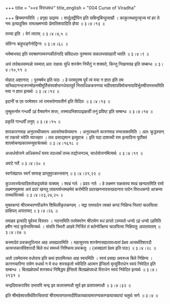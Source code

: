 +++
title = "००४ विराधवधः"
title_english = "004 Curse of Viradha"

+++
ह्रियमाणाविति । प्रगृह्य उद्यम्य । शार्दूलद्वीपिन इति सबिन्द्वबिन्दुव्याघ्रौ । काकुत्स्थावुत्सृज्य मां हर ते नमः इत्यादुक्तिः रामलक्ष्मणयोः प्रेमातिशयादिति ज्ञेया  ॥  ३।४।१३  ॥   

  

तस्या इति । वेगं त्वराम्  ॥  ३।४।४,५  ॥   

  

संविग्नः बाहुभङ्गेनोद्विग्नः  ॥  ३।४।६८  ॥   

  

भयेष्वभयद इति स्वश्रवणस्मरणकीर्तनादि संविदधतः पुरुषस्य सकलभयापहारी भवति  ॥  ३।४।९  ॥   

  

अयं तपोबलसम्पन्नो यस्मात् अतः राक्षसः युधि शस्त्रेण निर्भेत्तुं न शक्यते, किन्तु निखनावह इति सम्बन्धः  ॥  ३।४।१०,११  ॥   

  

मोहात् अज्ञानात् । पुरुषर्षभ इति पाठः । हे परमपुरुष पूर्वं त्वं मया न ज्ञात इति तव सच्चिदानन्दजगन्मोहनश्रीमूर्तिसंस्पर्शभागधेयात्पूर्वं निरवधिककरुणया मदीयशापविमोचनायाविर्भूतश्रीरामस्त्वमिति मया न ज्ञात इत्यर्थः  ॥  ३।४।१२  ॥   

  

इदानीं स एव परमेश्वरः त्वं रामरूपेणावतीर्ण इति विदितः  ॥  ३।४।१३  ॥   

  

तुम्बुरूर्नाम गन्धर्वौ ऽहं वैश्रवणेन शप्तः, तस्मादभिशापाद्राक्षसीं तनुं प्रविष्ट इति सम्बन्धः  ॥  ३।४।१४  ॥   

  

प्रकृतिं गान्धर्वीं तनुम्  ॥  ३।४।१५  ॥   

  

शापकारणमाह अनुपस्थीयमानः अवसरेष्वसेव्यमानः । अनुपस्थाने कारणमाह रम्भासक्तमिति । अतः क्रुद्धस्सन् मां राक्षसो भवेति व्याजहार । ततः प्रसाद्यमान इत्युवाच । इति यदा दाशरथी राम इत्यादिना पूर्वोक्तं शापमोचनप्रकारमप्युवाचेत्यर्थः  ॥  ३।४।१६१८  ॥   

  

अध्यर्धयोजने अधिकमर्धं यस्य तदध्यर्थं तच्च तद्योजनञ्च, सार्धयोजनमित्यर्थः  ॥  ३।४।१९  ॥   

  

अवटे गर्ते  ॥  ३।४।२०  ॥   

  

स्वर्गसंप्राप्तः स्वर्गं सम्यक् प्राप्तुमुपक्रान्तवान्  ॥  ३।४।२१,२२  ॥   

  

कुञ्जरस्येत्यादिश्लोकद्वयमेकं वाक्यम् । श्वभ्रं गर्तः । प्रदरः गर्तः । हे लक्ष्मण राक्षसस्य श्वभ्रं खन्यतामिति रामो लक्ष्मणमुक्त्वा अयं प्रदरं खनतु तावत्पर्यन्तमहमेवं करोमीति प्रदरखननावसरप्रदानाय पादेन विराधकण्ठे आक्रम्य तस्थावित्यर्थः  ॥  ३।४।२३,२४,२५  ॥   

मुक्तकण्ठं श्रीरामचरणपीडनेन शिथिलीकृतकण्ठम् । यद्वा रामपादेन त्यक्तं कण्ठं निक्षिप्य नितरां चालयित्वा प्राक्षिपत् अपातयत्  ॥  ३।४।२६  ॥   

  

तमाहव इत्यादि पूर्वस्य विस्तरः । नदन्तमिति परमेश्वरेण श्रीरामेण वधं प्राप्तो ऽस्म्यतो धन्यो ऽहं धन्यो ऽहमिति हर्षेण नादं कुर्वन्तमित्यर्थः । संयति स्थिरौ आहवे निर्जितं तं बलेनोत्क्षिप्य चालयित्वा निक्षिपतुः अपातयताम्  ॥  ३।४।२७  ॥   

  

कस्मादेवं प्रचक्रतुरित्यत आह असह्यतामिति । महासुरस्य शस्त्रेणासह्यतावध्यतां प्रेक्ष्य अत्यर्थविशारदौ अत्यन्तकार्यविशारदौ बिले वधं समर्थ्य निश्चित्य प्रचक्रतुः । (असह्यतां प्रेक्ष्य इति पाठः)  ॥  ३।४।२८  ॥   

  

अतो ऽयमेवास्य वधोपाय इति कथं ज्ञातमित्यत आह स्वयमिति । स्वयं प्रसह्य अवरुध्य बिले निक्षिप्य । काननचारिणा रामेण वधार्थं न मे वधः शस्त्रकृतो भवेदिति आत्मन ईप्सितो मृत्युर्विराधेन स्वयं निवेदित इति सम्बन्धः । बिलप्रक्षेपार्थं शस्त्रवधं निषिद्ध्य ईप्सितो बिलप्रक्षेपवधो विराधेन स्वयं निवेदित इत्यर्थः  ॥  ३।४।२९३१  ॥   

  

चन्द्रदिवाकराविव उभावपि चन्द्र इव कलासम्पन्नौ सूर्य इव प्रतापसम्पन्नौ  ॥  ३।४।३२  ॥   

  

इति श्रीमहेश्वरतीर्थविरचितायां श्रीरामायणतत्त्वदीपिकाख्यायामारण्यकाण्डव्याख्यायां चतुर्थः सर्गः  ॥  ३।४  ॥   

  

